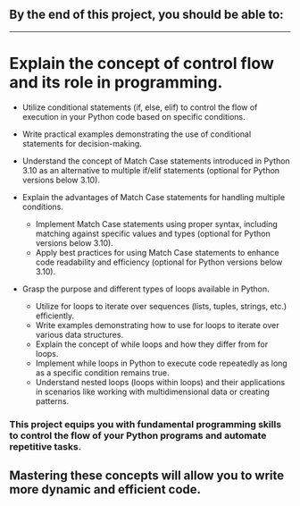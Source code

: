 ## By the end of this project, you should be able to:
------------------------------------------------------------------------------------------------------------------------------------------------------

# Explain the concept of control flow and its role in programming.

- Utilize conditional statements (if, else, elif) to control the flow of execution in your Python code based on specific conditions.

- Write practical examples demonstrating the use of conditional statements for decision-making.
- Understand the concept of Match Case statements introduced in Python 3.10 as an alternative to multiple if/elif statements (optional for Python versions below 3.10).

- Explain the advantages of Match Case statements for handling multiple conditions.
    - Implement Match Case statements using proper syntax, including matching against specific values and types (optional for Python versions below 3.10).
    - Apply best practices for using Match Case statements to enhance code readability and efficiency (optional for Python versions below 3.10).
  
- Grasp the purpose and different types of loops available in Python.
    - Utilize for loops to iterate over sequences (lists, tuples, strings, etc.) efficiently.
    - Write examples demonstrating how to use for loops to iterate over various data structures.
    - Explain the concept of while loops and how they differ from for loops.
    - Implement while loops in Python to execute code repeatedly as long as a specific condition remains true.
    - Understand nested loops (loops within loops) and their applications in scenarios like working with multidimensional data or creating patterns.

### This project equips you with fundamental programming skills to control the flow of your Python programs and automate repetitive tasks.

Mastering these concepts will allow you to write more dynamic and efficient code.
------------------------------------------------------------------------------------------------------------------------------------------------------
